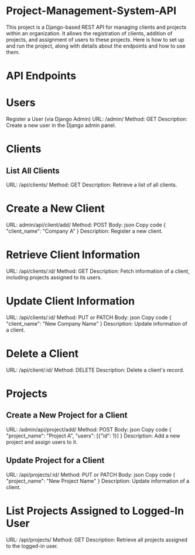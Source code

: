 # Project-Management-System-API
This project is a Django-based REST API for managing clients and projects within an organization. It allows the registration of clients, addition of projects, and assignment of users to these projects. Here is how to set up and run the project, along with details about the endpoints and how to use them. 


# API Endpoints

# Users
Register a User (via Django Admin)
URL: /admin/
Method: GET
Description: Create a new user in the Django admin panel.

# Clients
## List All Clients

URL: /api/clients/
Method: GET
Description: Retrieve a list of all clients.

# Create a New Client

URL: admin/api/client/add/
Method: POST
Body:
json
Copy code
{
  "client_name": "Company A"
}
Description: Register a new client.

# Retrieve Client Information

URL: /api/clients/:id/
Method: GET
Description: Fetch information of a client, including projects assigned to its users.

# Update Client Information

URL: /api/clients/:id/
Method: PUT or PATCH
Body:
json
Copy code
{
  "client_name": "New Company Name"
}
Description: Update information of a client.


# Delete a Client

URL: /api/client/:id/
Method: DELETE
Description: Delete a client's record.

# Projects
## Create a New Project for a Client
URL: /admin/api/project/add/
Method: POST
Body:
json
Copy code
{
  "project_name": "Project A",
  "users": [{"id": 1}]
}
Description: Add a new project and assign users to it.

## Update Project for a Client
URL: /api/projects/:id/
Method: PUT or PATCH
Body:
json
Copy code
{
  "project_name": "New Project Name"
}
Description: Update information of a client.

# List Projects Assigned to Logged-In User

URL: /api/projects/
Method: GET
Description: Retrieve all projects assigned to the logged-in user.
